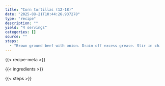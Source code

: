 ```yaml
---
title: "Corn tortillas (12-18)"
date: "2025-08-21T10:44:26.937278"
type: "recipe"
description: ""
yield: "4 servings"
categories: []
source: ""
steps:
  - "Brown ground beef with onion. Drain off excess grease. Stir in chicken soup, mushroom soup, enchilada sauce, and milk. Heat until well blended, stirring often. Layer in 9 x 13 inch baking dish, corn tortillas, meat mixture and cheddar cheese. Repeat layers ending with cheese. Bake in 350 degree oven for 20 to 25 minutes."
---
```


{{< recipe-meta >}}

{{< ingredients >}}

{{< steps >}}
